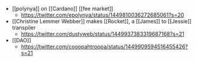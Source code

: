 - [[polynya]] on [[Cardano]] [[fee market]]
    - https://twitter.com/epolynya/status/1449810036272685061?s=20
- [[Christine Lemmer Webber]] makes [[Rocket]], a [[James]] to [[Jessie]] transpiler
    - https://twitter.com/dustyweb/status/1449937383319687168?s=21
- [[DAO]]
    - https://twitter.com/cooopahtroopa/status/1449909594516455426?s=21
